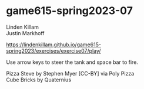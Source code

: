 # game615-spring2023-07

Linden Killam<br>
Justin Markhoff<br>

https://lindenkillam.github.io/game615-spring2023/exercises/exercise07/play/<br>

Use arrow keys to steer the tank and space bar to fire.<br>

Pizza Steve by Stephen Myer [CC-BY] via Poly Pizza<br>
Cube Bricks by Quaternius<br>